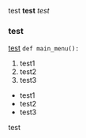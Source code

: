 test
**test**
*test*
### test

[test](test)
`def main_menu():`

1. test1
2. test2
3. test3

* test1
* test2
* test3


test
